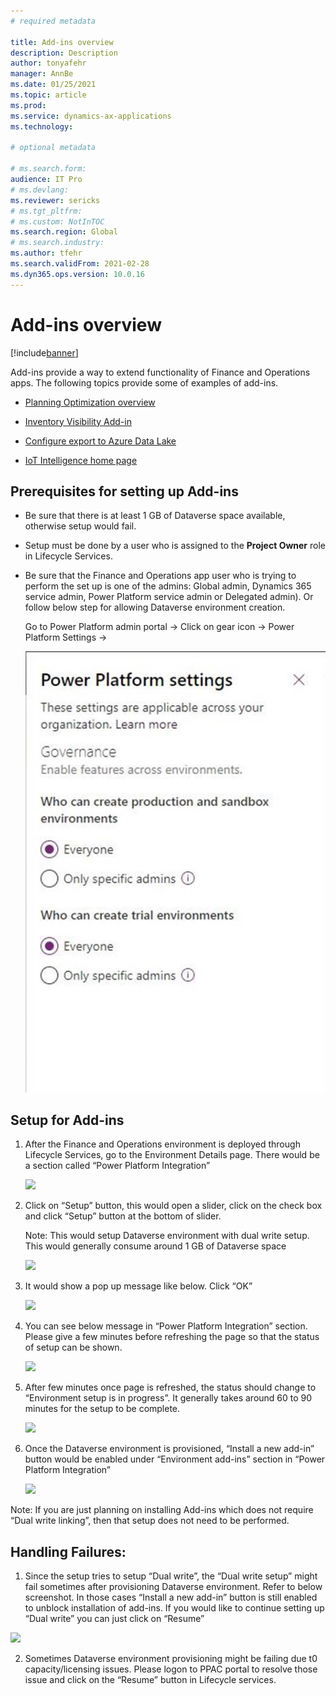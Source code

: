 ```yaml
---
# required metadata

title: Add-ins overview
description: Description
author: tonyafehr
manager: AnnBe
ms.date: 01/25/2021
ms.topic: article
ms.prod:
ms.service: dynamics-ax-applications
ms.technology: 

# optional metadata

# ms.search.form:
audience: IT Pro
# ms.devlang: 
ms.reviewer: sericks
# ms.tgt_pltfrm: 
# ms.custom: NotInTOC
ms.search.region: Global
# ms.search.industry:
ms.author: tfehr
ms.search.validFrom: 2021-02-28
ms.dyn365.ops.version: 10.0.16
---
```


# Add-ins overview

[!include[banner](../includes/banner.md)]

Add-ins provide a way to extend functionality of Finance and Operations apps. The following topics provide some of examples of add-ins.

- [Planning Optimization overview](https://docs.microsoft.com/dynamics365/supply-chain/master-planning/planning-optimization/planning-optimization-overview)

- [Inventory Visibility Add-in](https://docs.microsoft.com/dynamics365/supply-chain/inventory/inventory-visibility)

- [Configure export to Azure Data Lake](https://docs.microsoft.com/dynamics365/fin-ops-core/dev-itpro/data-entities/configure-export-data-lake)

- [IoT Intelligence home page](https://docs.microsoft.com/dynamics365/supply-chain/iot/iot-intelligence-home-page)


## Prerequisites for setting up Add-ins

- Be sure that there is at least 1 GB of Dataverse space available, otherwise setup would fail.

- Setup must be done by a user who is assigned to the **Project Owner** role in Lifecycle Services.

- Be sure that the Finance and Operations app user who is trying to perform the set up is one of the admins: Global admin, Dynamics 365 service admin, Power Platform service admin or Delegated admin). Or follow below step for allowing Dataverse environment creation.

    Go to Power Platform admin portal -\> Click on gear icon -\> Power Platform Settings -\>

    ![](media/PowerPlatformSettings.png)

## Setup for Add-ins

1.  After the Finance and Operations environment is deployed through Lifecycle Services, go to the Environment Details page. There would be a section called “Power Platform Integration”

    ![](media/d5faf02c8e6178282a7048b34eb6c68e.png)

2.  Click on “Setup” button, this would open a slider, click on the check box and click “Setup” button at the bottom of slider.

    Note: This would setup Dataverse environment with dual write setup. This would generally   consume around 1 GB of Dataverse space  
    
    ![](media/eca00435b0b4d10da2f09ecbb6e35fdc.png)

3.  It would show a pop up message like below. Click “OK”

    ![](media/b966f146466402cca93e7b3805e5f47a.png)

1.  You can see below message in “Power Platform Integration” section. Please give a few minutes before refreshing the page so that the status of setup can be shown.

    ![](media/39e6f8080e4caef11a952dd454cadb03.png)

2.  After few minutes once page is refreshed, the status should change to “Environment setup is in progress”. It generally takes around 60 to 90 minutes for the setup to be complete.   
    
    ![](media/ea010be87dd534681b7f91203f8ae850.png)

3.  Once the Dataverse environment is provisioned, “Install a new add-in” button would be enabled under “Environment add-ins” section in “Power Platform Integration”  
    
    ![](media/c5a4117ef8a77110685537f4a62b0771.png)

Note: If you are just planning on installing Add-ins which does not require “Dual write linking”, then that setup does not need to be performed.

## Handling Failures:  
1. Since the setup tries to setup “Dual write”, the “Dual write setup” might fail sometimes after provisioning Dataverse environment. Refer to below screenshot. In those cases “Install a new add-in” button is still enabled to unblock installation of add-ins. If you would like to continue setting up “Dual write” you can just click on “Resume”

![](media/d93a025d176d8fde5d207705f79c44f4.png)

2. Sometimes Dataverse environment provisioning might be failing due t0 capacity/licensing issues. Please logon to PPAC portal to resolve those issue and click on the “Resume” button in Lifecycle services.

